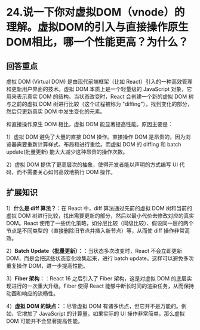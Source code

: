# 24.说一下你对虚拟DOM（vnode）的理解。虚拟DOM的引入与直接操作原生DOM相比，哪一个性能更高？为什么？

## 回答重点

虚拟 DOM (Virtual DOM) 是由现代前端框架（比如 React）引入的一种高效管理和更新用户界面的技术。虚拟 DOM 本质上是一个轻量级的 JavaScript 对象，它用来表示真实 DOM 的结构。当状态改变时，React 会创建一个新的虚拟 DOM 树与之前的虚拟 DOM 树进行比较（这个过程被称为 "diffing"），找到变化的部分，然后只更新真实 DOM 中发生变化的元素。

和直接操作原生 DOM 相比，虚拟 DOM 能显著提高性能。原因主要是：

1）虚拟 DOM 避免了大量的直接 DOM 操作。直接操作 DOM 是昂贵的，因为浏览器需要重新计算样式、布局和进行重绘。而虚拟 DOM 的 diffing 和 batch update(批量更新) 能大大减少这种昂贵的操作次数。 

2）虚拟 DOM 提供了更高层次的抽象，使得开发者能以声明的方式编写 UI 代码，而不需要关心如何高效地执行 DOM 操作。

## 扩展知识

1）**什么是 diff 算法？**：在 React 中，diff 算法通过先前的虚拟 DOM 树和当前的虚拟 DOM 树进行比较，找出需要更新的部分，然后以最小代价去修改对应的真实 DOM。React 使用了一些优化策略，如分层比较（同级比较）、假设同一层的两个节点是不同类型的（直接删除旧节点并插入新节点）等，从而使 diff 操作非常高效。

2）**Batch Update（批量更新）：**：当状态多次改变时，React 不会立即更新 DOM，而是会把这些状态变化收集起来，进行 batch update。这样可以避免多次重复操作 DOM，进一步提高性能。

3）**Fiber 架构：**：React 16 之后引入了 Fiber 架构，这是对虚拟 DOM 的底层实现进行的一次重大升级。Fiber 使得 React 能够中断长时间的渲染任务，从而保持动画和响应的流畅性。

4）**虚拟 DOM 的缺点：**：尽管虚拟 DOM 有诸多优点，但它并不是万能的。例如，它增加了 JavaScript 的计算量，如果实际的 UI 操作非常简单，那么虚拟 DOM 可能并不会显著提高性能。

